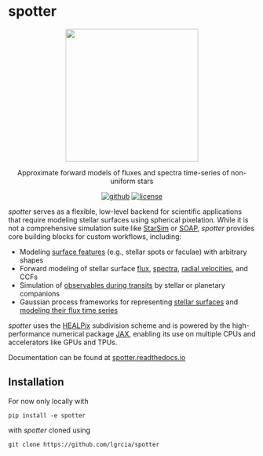 # spotter

<p align="center">
    <img src="https://spotter.readthedocs.io/en/latest/_static/spotter.png" width="270">
</p>

<p align="center">
Approximate forward models of fluxes and spectra time-series of non-uniform stars
  <br>
  <p align="center">
    <a href="https://github.com/lgrcia/spotter">
      <img src="https://img.shields.io/badge/github-lgrcia/spotter-white.svg?style=flat" alt="github"/></a>
    <a href="LICENCE">
      <img src="https://img.shields.io/badge/license-MIT-lightgray.svg?style=flat" alt="license"/>
    </a>
  </p>
</p>

*spotter* serves as a flexible, low-level backend for scientific applications that require modeling stellar surfaces using spherical pixelation. While it is not a comprehensive simulation suite like [StarSim](https://ui.adsabs.harvard.edu/abs/2016A&A...586A.131H/abstract) or [SOAP](https://ui.adsabs.harvard.edu/abs/2014ApJ...796..132D/abstract), *spotter* provides core building blocks for custom workflows, including:
- Modeling [surface features](https://spotter.readthedocs.io/en/latest/notebooks/introduction.ipynb) (e.g., stellar spots or faculae) with arbitrary shapes
- Forward modeling of stellar surface [flux](https://spotter.readthedocs.io/en/latest/notebooks/multiband.ipynb), [spectra](https://spotter.readthedocs.io/en/latest/notebooks/spectral.ipynb), [radial velocities](https://spotter.readthedocs.io/en/latest/notebooks/rv.ipynb), and CCFs
- Simulation of [observables during transits](https://spotter.readthedocs.io/en/latest/notebooks/spot_crossing.ipynb) by stellar or planetary companions
- Gaussian process frameworks for representing [stellar surfaces](https://spotter.readthedocs.io/en/latest/notebooks/surface_gp.ipynb) and [modeling their flux time series](https://spotter.readthedocs.io/en/latest/notebooks/flux_gp.ipynb)

*spotter* uses the [HEALPix](https://healpix.sourceforge.io/) subdivision scheme and is powered by the high-performance numerical package [JAX](https://jax.readthedocs.io/en/latest/https://spotter.readthedocs.io/en/latest/notebooks/quickstart.html), enabling its use on multiple CPUs and accelerators like GPUs and TPUs.

Documentation can be found at [spotter.readthedocs.io](https://spotter.readthedocs.io)

## Installation

For now only locally with

```
pip install -e spotter
```

with *spotter* cloned using
```
git clone https://github.com/lgrcia/spotter
```
